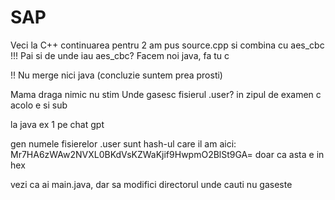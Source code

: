 # SAP
Veci la C++ continuarea pentru 2
am pus source.cpp si combina cu aes_cbc
!!!
Pai si de unde iau aes_cbc?
Facem noi java, fa tu c

!! 
Nu merge nici java (concluzie suntem prea prosti)


Mama draga nimic nu stim
Unde gasesc fisierul .user?
in zipul de examen c acolo e si sub

la java ex 1 pe chat gpt

gen numele fisierelor .user sunt hash-ul care il am aici: Mr7HA6zWAw2NVXL0BKdVsKZWaKjif9HwpmO2BlSt9GA=
doar ca asta e in hex


vezi ca ai main.java, dar sa modifici directorul unde cauti
nu gaseste

